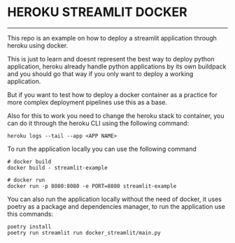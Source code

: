 # HEROKU STREAMLIT DOCKER
***

This repo is an example on how to deploy a streamlit application through heroku using docker.

This is just to learn and doesnt represent the best way to deploy python application, heroku already handle python applications by its own buildpack and you should go that way if you only want to deploy a working application.

But if you want to test how to deploy a docker container as a practice for more complex deployment pipelines use this as a base.

Also for this to work you need to change the heroku stack to container, you can do it through the heroku CLI using the following command:
```
heroku logs --tail --app <APP NAME>
```

To run the application locally you can use the following command
```
# docker build
docker build - streamlit-example

# docker run
docker run -p 8080:8080 -e PORT=8080 streamlit-example
```

You can also run the application locally without the need of docker, it uses poetry as a package and dependencies manager, to run the application use this commands:
```
poetry install
poetry run streamlit run docker_streamlit/main.py
```